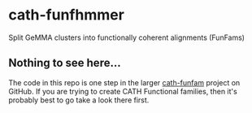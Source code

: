 # cath-funfhmmer

Split GeMMA clusters into functionally coherent alignments (FunFams)

## Nothing to see here...

The code in this repo is one step in the larger [cath-funfam](https://github.com/UCL/cath-funfam) project on GitHub. If you are trying to create CATH Functional families, then it's probably best to go take a look there first.

